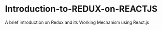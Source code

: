 # Introduction-to-REDUX-on-REACTJS
A brief introduction on Redux and its Working Mechanism using React.js
